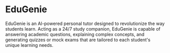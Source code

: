 # EduGenie
EduGenie is an AI-powered personal tutor designed to revolutionize the way students learn. Acting as a 24/7 study companion, EduGenie is capable of answering academic questions, explaining complex concepts, and generating quizzes or mock exams that are tailored to each student's unique learning needs.
